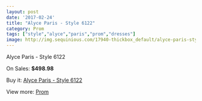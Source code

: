 ```yaml
---
layout: post
date: '2017-02-24'
title: "Alyce Paris - Style 6122"
category: Prom
tags: ["style","alyce","paris","prom","dresses"]
image: http://img.sequinious.com/17940-thickbox_default/alyce-paris-style-6122.jpg
---
```

Alyce Paris - Style 6122

On Sales: **$498.98**
<a href="https://www.sequinious.com/prom/8419-alyce-paris-style-6122.html"><amp-img layout="responsive" width="600" height="600" src="//img.sequinious.com/17940-thickbox_default/alyce-paris-style-6122.jpg" alt="Alyce Paris - Style 6122 0" /></a>

Buy it: [Alyce Paris - Style 6122](https://www.sequinious.com/prom/8419-alyce-paris-style-6122.html "Alyce Paris - Style 6122")

View more: [Prom](https://www.sequinious.com/7-prom "Prom")